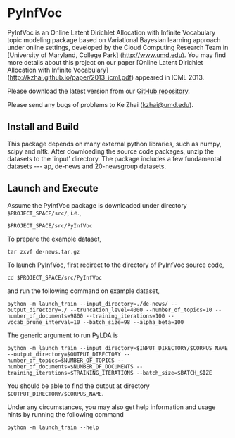 PyInfVoc
==========

PyInfVoc is an Online Latent Dirichlet Allocation with Infinite Vocabulary topic modeling package based on Variational Bayesian learning approach under online settings, developed by the Cloud Computing Research Team in [University of Maryland, College Park] (http://www.umd.edu). You may find more details about this project on our paper [Online Latent Dirichlet Allocation with Infinite Vocabulary] (http://kzhai.github.io/paper/2013_icml.pdf) appeared in ICML 2013.

Please download the latest version from our [GitHub repository](https://github.com/kzhai/PyInfVoc).

Please send any bugs of problems to Ke Zhai (kzhai@umd.edu).

Install and Build
----------

This package depends on many external python libraries, such as numpy, scipy and nltk. After downloading the source code packages, unzip the datasets to the 'input' directory. The package includes a few fundamental datasets --- ap, de-news and 20-newsgroup datasets.

Launch and Execute
----------

Assume the PyInfVoc package is downloaded under directory ```$PROJECT_SPACE/src/```, i.e., 

	$PROJECT_SPACE/src/PyInfVoc

To prepare the example dataset,

	tar zxvf de-news.tar.gz

To launch PyInfVoc, first redirect to the directory of PyInfVoc source code,

	cd $PROJECT_SPACE/src/PyInfVoc

and run the following command on example dataset,

	python -m launch_train --input_directory=./de-news/ --output_directory=./ --truncation_level=4000 --number_of_topics=10 --number_of_documents=9800 --training_iterations=100 --vocab_prune_interval=10 --batch_size=98 --alpha_beta=100
	
The generic argument to run PyLDA is

	python -m launch_train --input_directory=$INPUT_DIRECTORY/$CORPUS_NAME --output_directory=$OUTPUT_DIRECTORY --number_of_topics=$NUMBER_OF_TOPICS --number_of_documents=$NUMBER_OF_DOCUMENTS --training_iterations=$TRAINING_ITERATIONS --batch_size=$BATCH_SIZE

You should be able to find the output at directory ```$OUTPUT_DIRECTORY/$CORPUS_NAME```.

Under any circumstances, you may also get help information and usage hints by running the following command

	python -m launch_train --help
